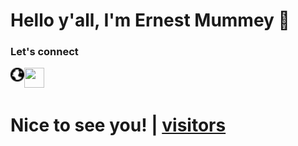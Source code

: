# Hello y'all, I'm Ernest Mummey 👋

### Let's connect
[<img align="left" alt="portfolio" width="22px" src="https://raw.githubusercontent.com/iconic/open-iconic/master/svg/globe.svg" />][website]
[<img height="32" width="32" background-color='#0A66C2' src="https://cdn.jsdelivr.net/npm/simple-icons@v6/icons/linkedin.svg" />][linkedIn]

# Nice to see you! | [visitors](https://visitor-badge.glitch.me/badge?page_id=ernestmummey)


<!--
**ernestmummey/ernestmummey** is a ✨ _special_ ✨ repository because its `README.md` (this file) appears on your GitHub profile.

Here are some ideas to get you started:

- 🔭 I’m currently working on ...
- 🌱 I’m currently learning ...
- 👯 I’m looking to collaborate on ...
- 🤔 I’m looking for help with ...
- 💬 Ask me about ...
- 📫 How to reach me: ...
- 😄 Pronouns: ...
- ⚡ Fun fact: ...
-->

[website]: https://ernestmummey.github.io/
[linkedIn]: https://www.linkedin.com/in/ernest-mummey/